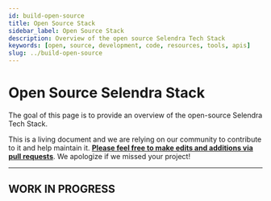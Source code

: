 ```yaml
---
id: build-open-source
title: Open Source Stack
sidebar_label: Open Source Stack
description: Overview of the open source Selendra Tech Stack
keywords: [open, source, development, code, resources, tools, apis]
slug: ../build-open-source
---
```


# Open Source Selendra Stack <!-- omit in toc -->

The goal of this page is to provide an overview of the open-source Selendra Tech Stack.

This is a living document and we are relying on our community to contribute to it and help maintain
it. [**Please feel free to make edits and additions via pull requests**](#contributing). We
apologize if we missed your project!

---

## WORK IN PROGRESS